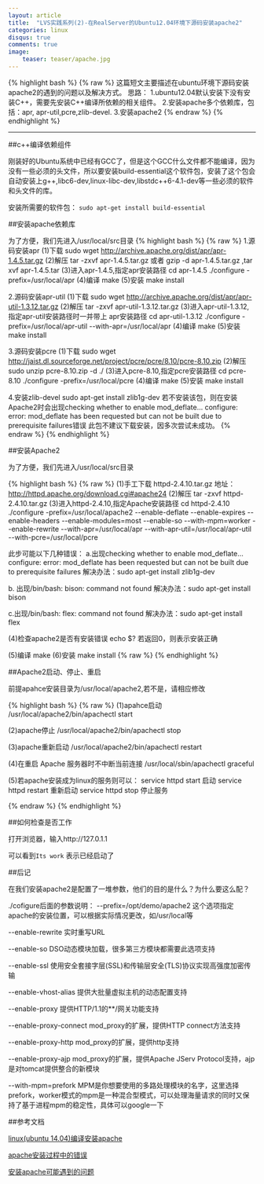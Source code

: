 ```yaml
---
layout: article
title:  "LVS实践系列(2)-在RealServer的Ubuntu12.04环境下源码安装apache2"
categories: linux
disqus: true
comments: true
image:
    teaser: teaser/apache.jpg
---
```


{% highlight bash %}
{% raw %}
这篇短文主要描述在ubuntu环境下源码安装apache2的遇到的问题以及解决方式。
思路：
1.ubuntu12.04默认安装下没有安装C++，需要先安装C++编译所依赖的相关组件。
2.安装apache多个依赖库，包括：apr, apr-util,pcre,zlib-devel.
3.安装apache2
{% endraw %}
{% endhighlight %}

---

##c++编译依赖组件

刚装好的Ubuntu系统中已经有GCC了，但是这个GCC什么文件都不能编译，因为没有一些必须的头文件，所以要安装build-essential这个软件包，安装了这个包会自动安装上g++,libc6-dev,linux-libc-dev,libstdc++6-4.1-dev等一些必须的软件和头文件的库。

安装所需要的软件包： 
`sudo apt-get install build-essential`


##安装apache依赖库

为了方便，我们先进入/usr/local/src目录
{% highlight bash %}
{% raw %}
1.源码安装apr
(1)下载
sudo wget http://archive.apache.org/dist/apr/apr-1.4.5.tar.gz
(2)解压
tar -zxvf apr-1.4.5.tar.gz
或者 gzip -d apr-1.4.5.tar.gz ,tar xvf apr-1.4.5.tar
(3)进入apr-1.4.5,指定apr安装路径
cd apr-1.4.5
./configure -prefix=/usr/local/apr
(4)编译
make
(5)安装
make install

2.源码安装apr-util
(1)下载
sudo wget http://archive.apache.org/dist/apr/apr-util-1.3.12.tar.gz
(2)解压
tar -zxvf apr-util-1.3.12.tar.gz
(3)进入apr-util-1.3.12,指定apr-util安装路径时一并带上 apr安装路径
cd apr-util-1.3.12
./configure -prefix=/usr/local/apr-util --with-apr=/usr/local/apr
(4)编译
make
(5)安装
make install

3.源码安装pcre
(1)下载
sudo wget http://jaist.dl.sourceforge.net/project/pcre/pcre/8.10/pcre-8.10.zip
(2)解压
sudo unzip pcre-8.10.zip -d ./
(3)进入pcre-8.10,指定pcre安装路径
cd pcre-8.10
./configure -prefix=/usr/local/pcre
(4)编译
make
(5)安装
make install

4.安装zlib-devel
sudo apt-get install zlib1g-dev
若不安装该包，则在安装Apache2时会出现checking whether to enable mod_deflate... configure: error: 
mod_deflate has been requested but can not be built due to prerequisite failures错误
此包不建议下载安装，因多次尝试未成功。
{% endraw %}
{% endhighlight %}

##安装Apache2

为了方便，我们先进入/usr/local/src目录

{% highlight bash %}
{% raw %}
(1)手工下载 httpd-2.4.10.tar.gz  地址：http://httpd.apache.org/download.cgi#apache24
(2)解压
tar -zxvf httpd-2.4.10.tar.gz
(3)进入httpd-2.4.10,指定Apache安装路径
cd httpd-2.4.10
./configure -prefix=/usr/local/apache2 --enable-deflate --enable-expires --enable-headers --enable-modules=most 
--enable-so --with-mpm=worker --enable-rewrite --with-apr=/usr/local/apr --with-apr-util=/usr/local/apr-util 
--with-pcre=/usr/local/pcre

此步可能以下几种错误：
a.出现checking whether to enable mod_deflate... configure: error: mod_deflate has been requested but 
can not be built due to prerequisite failures
解决办法：sudo apt-get install zlib1g-dev

b. 出现/bin/bash: bison: command not found
解决办法：sudo apt-get install bison

c.出现/bin/bash: flex: command not found
解决办法：sudo apt-get install flex

(4)检查apache2是否有安装错误
echo $?
若返回0，则表示安装正确

(5)编译
make
(6)安装
make install
{% raw %}
{% endhighlight %}

##Apache2启动、停止、重启

前提apahce安装目录为/usr/local/apache2,若不是，请相应修改

{% highlight bash %}
{% raw %}
(1)apahce启动
/usr/local/apache2/bin/apachectl start

(2)apache停止
/usr/local/apache2/bin/apachectl stop 

(3)apache重新启动
/usr/local/apache2/bin/apachectl restart

(4)在重启 Apache 服务器时不中断当前连接
/usr/local/sbin/apachectl graceful 

(5)若apache安装成为linux的服务则可以： 
service httpd start 启动 
service httpd restart 重新启动 
service httpd stop 停止服务

{% endraw %}
{% endhighlight %}

##如何检查是否工作

打开浏览器，输入http://127.0.1.1

可以看到`Its work` 表示已经启动了


##后记

在我们安装apache2是配置了一堆参数，他们的目的是什么？为什么要这么配？

./cofigure后面的参数说明：
--prefix=/opt/demo/apache2 这个选项指定apache的安装位置，可以根据实际情况更改，如/usr/local等

--enable-rewrite 实时重写URL

--enable-so DSO动态模块加载，很多第三方模块都需要此选项支持

--enable-ssl 使用安全套接字层(SSL)和传输层安全(TLS)协议实现高强度加密传输

--enable-vhost-alias 提供大批量虚拟主机的动态配置支持

--enable-proxy 提供HTTP/1.1的**/网关功能支持

--enable-proxy-connect mod_proxy的扩展，提供HTTP connect方法支持

--enable-proxy-http mod_proxy的扩展，提供http支持

--enable-proxy-ajp mod_proxy的扩展，提供Apache JServ Protocol支持，ajp是对tomcat提供整合的新模块

--with-mpm=prefork MPM是你想要使用的多路处理模块的名字，这里选择prefork，worker模式的mpm是一种混合型模式，可以处理海量请求的同时又保持了基于进程mpm的稳定性，具体可以google一下

##参考文档

[linux(ubuntu 14.04)编译安装apache](http://blog.csdn.net/ejc2001/article/details/24765355)

[apache安装过程中的错误](http://blog.chinaunix.net/uid-20765335-id-1850491.html)

[安装apache可能遇到的问题](http://dinghaoliang.blog.163.com/blog/static/12654071420097254115963/)

